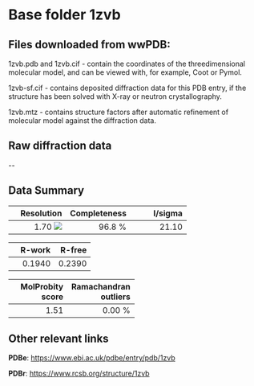 # Base folder 1zvb

## Files downloaded from wwPDB:

1zvb.pdb and 1zvb.cif - contain the coordinates of the threedimensional molecular model, and can be viewed with, for example, Coot or Pymol.

1zvb-sf.cif - contains deposited diffraction data for this PDB entry, if the structure has been solved with X-ray or neutron crystallography.

1zvb.mtz - contains structure factors after automatic refinement of molecular model against the diffraction data.

## Raw diffraction data

--<br> 

## Data Summary
|   | Resolution | Completeness| I/sigma |
|---|-------------:|----------------:|--------------:|
|   |1.70 <img src="https://latex.codecogs.com/svg.latex?{\mbox{\normalfont\AA}}"/>|96.8  %|<img width=50/>21.10|

|   | **R-work**| **R-free**   
|---|-------------:|----------------:|           
||0.1940|0.2390|

|   |**MolProbity<br>score**| **Ramachandran<br>outliers** 
|---|-------------:|----------------:|
||1.51|0.00 %|

## Other relevant links 
**PDBe**:  https://www.ebi.ac.uk/pdbe/entry/pdb/1zvb
 
**PDBr**: https://www.rcsb.org/structure/1zvb 

